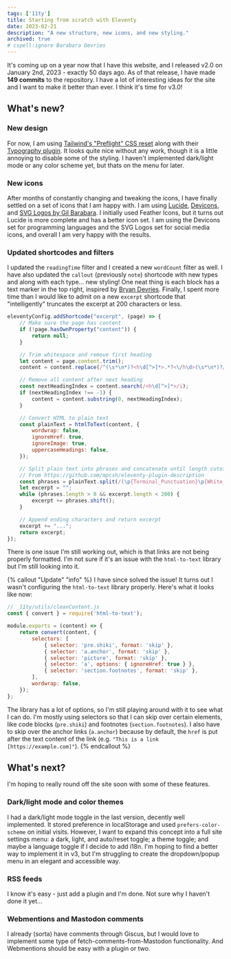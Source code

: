 ```yaml
---
tags: ['11ty']
title: Starting from scratch with Eleventy
date: 2023-02-21
description: "A new structure, new icons, and new styling."
archived: true
# cspell:ignore Barabara Devries
---
```


It's coming up on a year now that I have this website, and I released v2.0 on January 2nd, 2023 - exactly 50 days ago. As of that release, I have made **149 commits** to the repository. I have a lot of interesting ideas for the site and I want to make it better than ever. I think it's time for v3.0!

## What's new?

### New design

For now, I am using [Tailwind's "Preflight" CSS reset](https://tailwindcss.com/docs/preflight) along with their [Typography plugin](https://tailwindcss.com/docs/typography-plugin). It looks quite nice without any work, though it is a little annoying to disable some of the styling. I haven't implemented dark/light mode or any color scheme yet, but thats on the menu for later.

### New icons

After months of constantly changing and tweaking the icons, I have finally settled on a set of icons that I am happy with. I am using [Lucide](https://lucide.dev), [Devicons](https://devicon.dev), and [SVG Logos by Gil Barabara](https://github.com/gilbarbara/logos). I initially used Feather Icons, but it turns out Lucide is more complete and has a better icon set. I am using the Devicons set for programming languages and the SVG Logos set for social media icons, and overall I am very happy with the results.

### Updated shortcodes and filters

I updated the `readingTime` filter and I created a new `wordCount` filter as well. I have also updated the `callout` (previously `note`) shortcode with new types and along with each type... new styling! One neat thing is each block has a text marker in the top right, inspired by [Bryan Devries](https://brianjdevries.com/style-guide/).
Finally, I spent more time than I would like to admit on a new `excerpt` shortcode that "intelligently" truncates the excerpt at 200 characters or less. 

```js
eleventyConfig.addShortcode("excerpt", (page) => {
    // Make sure the page has content
    if (!page.hasOwnProperty("content")) {
        return null;
    }

    // Trim whitespace and remove first heading
    let content = page.content.trim();
    content = content.replace(/^(\s*\n*)?<h\d[^>]*>.*?<\/h\d>(\s*\n*)?/i, "");

    // Remove all content after next heading
    const nextHeadingIndex = content.search(/<h\d[^>]*>/i);
    if (nextHeadingIndex !== -1) {
        content = content.substring(0, nextHeadingIndex);
    }

    // Convert HTML to plain text
    const plainText = htmlToText(content, {
        wordwrap: false,
        ignoreHref: true,
        ignoreImage: true,
        uppercaseHeadings: false,
    });

    // Split plain text into phrases and concatenate until length cutoff
    // From https://github.com/mpcsh/eleventy-plugin-description
    const phrases = plainText.split(/(\p{Terminal_Punctuation}\p{White_Space})/gu);
    let excerpt = "";
    while (phrases.length > 0 && excerpt.length < 200) {
        excerpt += phrases.shift();
    }

    // Append ending characters and return excerpt
    excerpt += "...";
    return excerpt;
});
```

There is one issue I'm still working out, which is that links are not being properly formatted. I'm not sure if it's an issue with the `html-to-text` library but I'm still looking into it.

{% callout "Update" "info" %}
I have since solved the issue! It turns out I wasn't configuring the `html-to-text` library properly. Here's what it looks like now:

```js
// _11ty/utils/cleanContent.js
const { convert } = require('html-to-text');

module.exports = (content) => {
    return convert(content, {
        selectors: [
            { selector: 'pre.shiki', format: 'skip' },
            { selector: 'a.anchor', format: 'skip' },
            { selector: 'picture', format: 'skip' },
            { selector: 'a', options: { ignoreHref: true } },
            { selector: 'section.footnotes', format: 'skip' },
        ],
        wordwrap: false,
    });
};
```
The library has a lot of options, so I'm still playing around with it to see what I can do. I'm mostly using selectors so that I can skip over certain elements, like code blocks (`pre.shiki`) and footnotes (`section.footnotes`). I also have to skip over the anchor links (`a.anchor`) because by default, the `href` is put after the text content of the link (e.g. `"This is a link [https://example.com]"`).
{% endcallout %}

## What's next?

I'm hoping to really round off the site soon with some of these features.

### Dark/light mode and color themes

I had a dark/light mode toggle in the last version, decently well implemented. It stored preference in localStorage and used `prefers-color-scheme` on initial visits. However, I want to expand this concept into a full site settings menu: a dark, light, and auto/reset toggle; a theme toggle; and maybe a language toggle if I decide to add i18n. I'm hoping to find a better way to implement it in v3, but I'm struggling to create the dropdown/popup menu in an elegant and accessible way.

### RSS feeds

I know it's easy - just add a plugin and I'm done. Not sure why I haven't done it yet...

### Webmentions and Mastodon comments

I already (sorta) have comments through Giscus, but I would love to implement some type of fetch-comments-from-Mastodon functionality. And Webmentions should be easy with a plugin or two.